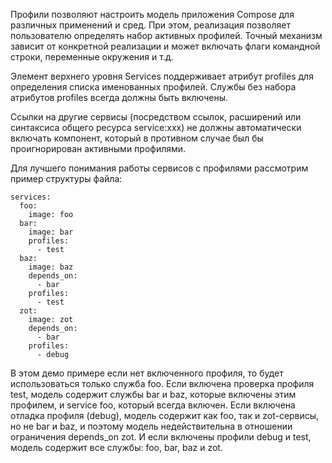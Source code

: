 Профили позволяют настроить модель приложения Compose для различных применений и сред. При этом, реализация позволяет пользователю определять набор активных профилей. Точный механизм зависит от конкретной реализации и может включать флаги командной строки, переменные окружения и т.д.

Элемент верхнего уровня Services поддерживает атрибут profiles для определения списка именованных профилей. Службы без набора атрибутов profiles всегда должны быть включены.

Ссылки на другие сервисы (посредством ссылок, расширений или синтаксиса общего ресурса service:xxx) не должны автоматически включать компонент, который в противном случае был бы проигнорирован активными профилями.

Для лучшего понимания работы сервисов с профилями рассмотрим пример структуры файла:

```
services:
  foo:
    image: foo
  bar:
    image: bar
    profiles:
      - test
  baz:
    image: baz
    depends_on:
      - bar
    profiles:
      - test
  zot:
    image: zot
    depends_on:
      - bar
    profiles:
      - debug
```

В этом демо примере если нет включенного профиля, то будет использоваться только служба foo. Если включена проверка профиля test, модель содержит службы bar и baz, которые включены этим профилем, и service foo, который всегда включен. Если включена отладка профиля (debug), модель содержит как foo, так и zot-сервисы, но не bar и baz, и поэтому модель недействительна в отношении ограничения depends_on zot. И если включены профили debug и test, модель содержит все службы: foo, bar, baz и zot.